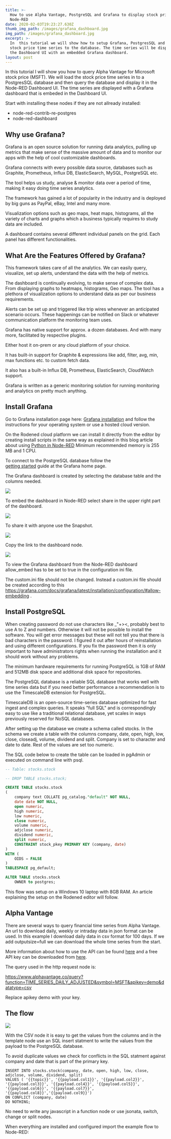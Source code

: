 ```yaml
---
title: >-
  How to use Alpha Vantage, PostgreSQL and Grafana to display stock prices in
  Node-RED
date: 2020-02-03T19:23:27.630Z
thumb_img_path: /images/grafana_dashboard.jpg
img_path: /images/grafana_dashboard.jpg
excerpt: >-
  In  this tutorial we will show how to setup Grafana, PostgresSQL and write
  stock price time series to the database. The time series will be displayed in
  the Dashboard UI with an embedded Grafana dashboard. 
layout: post
---
```

<meta name="description" content="In  this tutorial we will show how to setup Grafana, PostgresSQL and write stock price time series to the database. The time series will be displayed in the Dashboard UI with an embedded Grafana dashboard. ">

<meta name="keywords" content="run python scripts, libraries, virtual environments, node-red, rodened editor, demonstration flow, integromat, zapier">

In this tutorial I will show you how to query Alpha Vantage for Microsoft stock price (MSFT). We will load the stock price time series in to a PostgresSQL database and then query the database and display it in the Node-RED Dashboard UI. The time series are displayed with a Grafana dashboard that is embeded in the Dashboard UI. 

Start with installing these nodes if they are not allready installed:

* node-red-contrib-re-postgres
* node-red-dashboard

## Why use Grafana?

Grafana is an open source solution for running data analytics, pulling up metrics that make sense of the massive amount of data and to monitor our apps with the help of cool customizable dashboards.

Grafana connects with every possible data source, databases such as Graphite, Prometheus, Influx DB, ElasticSearch, MySQL, PostgreSQL etc.

The tool helps us study, analyse & monitor data over a period of time, making it easy doing time series analytics.

The framework has gained a lot of popularity in the industry and is deployed by big guns as PayPal, eBay, Intel and many more.

Visualization options such as geo maps, heat maps, histograms, all the variety of charts and graphs which a business typically requires to study data are included.

A dashboard contains several different individual panels on the grid. Each panel has different functionalities.

## What Are the Features Offered by Grafana?

This framework takes care of all the analytics. We can easily query, visualize, set up alerts, understand the data with the help of metrics.

The dashboard is continually evolving, to make sense of complex data. From displaying graphs to heatmaps, histograms, Geo maps. The tool has a plethora of visualization options to understand data as per our business requirements.

Alerts can be set up and triggered like trip wires whenever an anticipated scenario occurs. These happenings can be notified on Slack or whatever communication platform the monitoring team uses.

Grafana has native support for approx. a dozen databases. And with many more, facilitated by respective plugins.

Either host it on-prem or any cloud platform of your choice.

It has built-in support for Graphite & expressions like add, filter, avg, min, max functions etc. to custom fetch data. 

It also has a built-in Influx DB, Prometheus, ElasticSearch, CloudWatch support.

Grafana is written as a generic monitoring solution for running monitoring and analytics on pretty much anything. 

## Install Grafana

Go to Grafana installation page here: <a href="https://grafana.com/docs/grafana/latest/installation/" target="_blank">Grafana installation</a> and follow the instructions for your operating system or use a hosted cloud version. 

On the Rodened cloud platform we can install it directly from the editor by creating install scripts in the same way as explained in this blog article about using <a href="https://www.rodened.com/posts/how-to-use-python-in-node-red-1/" target="_blank">Python in Node-RED</a> Minimum recommended memory is 255 MB and 1 CPU.

To connect to the PostgreSQL database follow the\
<a href="https://grafana.com/docs/grafana/latest/guides/getting_started/" target="_blank">getting started</a> guide at the Grafana home page.

The Grafana dashboard is created by selecting the database table and the columns needed.

![](/images/grafanadashboard.png)

To embed the dashboard in Node-RED select share in the upper right part of the dashboard.

![](/images/grafanashare.png)

To share it with anyone use the Snapshot. 

![](/images/grafanashare2.png)

Copy the link to the dashboard node.

![](/images/grafanashare3.png)

To view the Grafana dashboard from the Node-RED dashboard allow_embed has to be set to true in the configuration ini file.

The custom.ini file should not be changed. Instead a custom.ini file should be created according to this <a href="https://grafana.com/docs/grafana/latest/installation/configuration/#allow-embedding" target="_blank">https://grafana.com/docs/grafana/latest/installation/configuration/#allow-embedding</a> .

## Install PostgreSQL

When creating password do not use characters like _"+><, probably best to use A to Z and numbers. Otherwise it will not be possible to install the software. You will get error messages but these will not tell you that there is bad characters in the password. I figured it out after hours of reinstallation and using different configurations.  If you fix the password then it is only important to have administrators rights when running the installation and it should work without any problems.

The minimum hardware requirements for running PostgreSQL is 1GB of RAM and 512MB disk space and additional disk space for repositories.

The PostgreSQL database is a reliable SQL database that works well with time series data but if you need better performance a recommendation is to use the TimescaleDB extension for PostgreSQL.

TimescaleDB is an open-source time-series database optimized for fast ingest and complex queries. It speaks "full SQL" and is correspondingly easy to use like a traditional relational database, yet scales in ways previously reserved for NoSQL databases.

After setting up the database we create a schema called stocks. In the schema we create a table with the columns company, date, open, high, low, close, closeadj, volume, dividend and split. Company is set to character and date to date. Rest of the values are set too numeric.

The SQL code below to create the table can be loaded in pgAdmin or executed on command line with psql.

```sql
-- Table: stocks.stock

-- DROP TABLE stocks.stock;

CREATE TABLE stocks.stock
(
    company text COLLATE pg_catalog."default" NOT NULL,
    date date NOT NULL,
    open numeric,
    high numeric,
    low numeric,
    close numeric,
    volume numeric,
    adjclose numeric,
    dividend numeric,
    split numeric,
    CONSTRAINT stock_pkey PRIMARY KEY (company, date)
)
WITH (
    OIDS = FALSE
)
TABLESPACE pg_default;

ALTER TABLE stocks.stock
    OWNER to postgres;
```

This flow was setup on a Windows 10 laptop with 8GB RAM. An article explaining the setup on the Rodened editor will follow.

## Alpha Vantage

There are several ways to query financial time series from Alpha Vantage. An url to download daily, weekly or intraday data in json format can be used. In this example I download daily data in csv format for 100 days. If we add outputsize=full we can download the whole time series from the start.

More information about how to use the API can be found <a href="https://www.alphavantage.co/documentation/" target="_blank">here</a> and a free API key can be downloaded from  <a href="https://www.alphavantage.co/support/#api-key" target="_blank">here</a>.

The query used in the http request node is:

https://www.alphavantage.co/query?function=TIME_SERIES_DAILY_ADJUSTED&symbol=MSFT&apikey=demo&datatype=csv

Replace apikey demo with your key.

## The flow

![](/images/grafanaflow.jpg)

With the CSV node it is easy to get the values from the columns and in the template node use an SQL insert statment to write the values from the payload to the PostgreSQL database. 

To avoid duplicate values we check for conflicts in the SQL statment against company and date that is part of the primary key.

```plsql
INSERT INTO stocks.stock(company, date, open, high, low, close, adjclose, volume, dividend, split)
VALUES ( '{{topic}}', '{{payload.col1}}', '{{payload.col2}}', '{{payload.col3}}', '{{payload.col4}}', '{{payload.col5}}', '{{payload.col6}}', '{{payload.col7}}', '{{payload.col8}}','{{payload.col9}}')
ON CONFLICT (company, date) 
DO NOTHING; 
```

No need to write any javascript in a function node or use jsonata, switch, change or split nodes.

When everything are installed and configured import the example flow to Node-RED:
